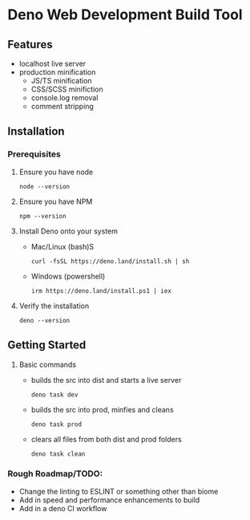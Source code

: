 # Deno Web Development Build Tool

## Features

- localhost live server
- production minification
    - JS/TS minification
    - CSS/SCSS minifiction
    - console.log removal
    - comment stripping

## Installation

### Prerequisites

1. Ensure you have node

    ```node --version```
2. Ensure you have NPM

    ```npm --version```
3. Install Deno onto your system
    - Mac/Linux (bash)S

        ```curl -fsSL https://deno.land/install.sh | sh```
    - Windows (powershell)

        ```irm https://deno.land/install.ps1 | iex```
4. Verify the installation

    ```deno --version```

## Getting Started

1. Basic commands
    - builds the src into dist and starts a live server

        ```deno task dev```
    - builds the src into prod, minfies and cleans

        ```deno task prod```
    - clears all files from both dist and prod folders

        ```deno task clean```


### Rough Roadmap/TODO:

- Change the linting to ESLINT or something other than biome
- Add in speed and performance enhancements to build
- Add in a deno CI workflow 